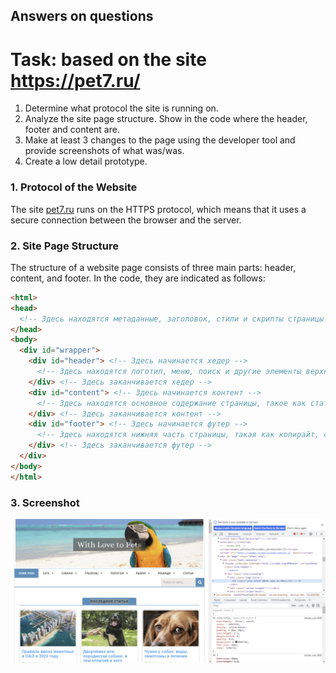 ## Answers on questions

# Task: based on the site https://pet7.ru/
1. Determine what protocol the site is running on.
2. Analyze the site page structure. Show in the code where the header, footer and content are.
3. Make at least 3 changes to the page using the developer tool and provide screenshots of what was/was.
4. Create a low detail prototype.

### 1. Protocol of the Website
The site [pet7.ru](https://pet7.ru/) runs on the HTTPS protocol, which means that it uses a secure connection between the browser and the server.

### 2. Site Page Structure
The structure of a website page consists of three main parts: header, content, and footer. In the code, they are indicated as follows:

```html
<html>
<head>
  <!-- Здесь находятся метаданные, заголовок, стили и скрипты страницы -->
</head>
<body>
  <div id="wrapper">
    <div id="header"> <!-- Здесь начинается хедер -->
      <!-- Здесь находятся логотип, меню, поиск и другие элементы верхней части страницы -->
    </div> <!-- Здесь заканчивается хедер -->
    <div id="content"> <!-- Здесь начинается контент -->
      <!-- Здесь находятся основное содержание страницы, такое как статьи, изображения, видео и т.д. -->
    </div> <!-- Здесь заканчивается контент -->
    <div id="footer"> <!-- Здесь начинается футер -->
      <!-- Здесь находятся нижняя часть страницы, такая как копирайт, ссылки на соцсети, контакты и т.д. -->
    </div> <!-- Здесь заканчивается футер -->
  </div>
</body>
</html>

```


### 3. Screenshot
![Alt Text](Screenshot_.png)
